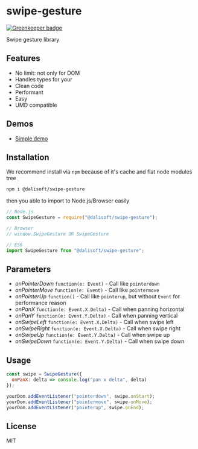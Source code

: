 # swipe-gesture

[![Greenkeeper badge](https://badges.greenkeeper.io/dalisoft/swipe-gesture.svg)](https://greenkeeper.io/)

Swipe gesture library

## Features

- No limit: not only for DOM
- Handles types for your
- Clean code
- Performant
- Easy
- UMD compatible

## Demos

- [Simple demo](https://codepen.io/dalisoft/pen/vwKrpw)

## Installation

We recommend install via `npm` because of it's cache and flat node modules tree

```bash
npm i @dalisoft/swipe-gesture
```

then you able to import to Node.js/Browser easily

```js
// Node.js
const SwipeGesture = require("@dalisoft/swipe-gesture");

// Browser
// window.SwipeGesture OR SwipeGesture

// ES6
import SwipeGesture from "@dalisoft/swipe-gesture";
```

## Parameters

- _onPointerDown_ `function(e: Event)` - Call like `pointerdown`
- _onPointerMove_ `function(e: Event)` - Call like `pointermove`
- _onPointerUp_ `function()` - Call like `pointerup`, but without `Event` for performance reason
- _onPanX_ `function(e: Event.X.Delta)` - Call when panning horizontal
- _onPanY_ `function(e: Event.Y.Delta)` - Call when panning vertical
- _onSwipeLeft_ `function(e: Event.X.Delta)` - Call when swipe left
- _onSwipeRight_ `function(e: Event.X.Delta)` - Call when swipe right
- _onSwipeUp_ `function(e: Event.Y.Delta)` - Call when swipe up
- _onSwipeDown_ `function(e: Event.Y.Delta)` - Call when swipe down

## Usage

```js
const swipe = SwipeGesture({
  onPanX: delta => console.log("pan x delta", delta)
});

yourDom.addEventListener("pointerdown", swipe.onStart);
yourDom.addEventListener("pointermove", swipe.onMove);
yourDom.addEventListener("pointerup", swipe.onEnd);
```

## License

MIT
